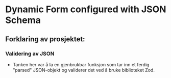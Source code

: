 # Dynamic Form configured with JSON Schema

## Forklaring av prosjektet:

### Validering av JSON

- Tanken her var å la en gjenbrukbar funksjon som tar inn et ferdig "parsed" JSON-objekt og validerer det ved å bruke biblioteket Zod.
